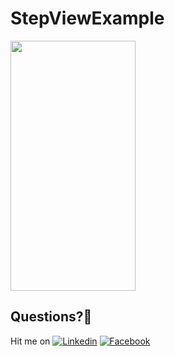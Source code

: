 # StepViewExample

<img src="https://user-images.githubusercontent.com/7110339/48539025-0bdd7980-e8c7-11e8-882b-1e039f197161.jpg" width="200" height="400"> 

## Questions?🤔
Hit me on [![Linkedin](https://img.shields.io/badge/Linkedin-Emre%20Karataş-blue.svg)](https://www.linkedin.com/in/emre-karata%C5%9F-062b26a9/)  [![Facebook](https://img.shields.io/badge/Facebook-Emre%20Karataş-blue.svg)](https://www.facebook.com/emre.karatas.311)

